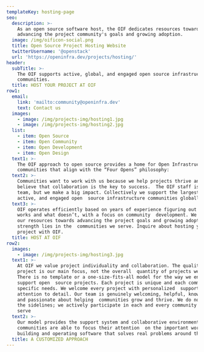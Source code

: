 ```yaml
---
templateKey: hosting-page
seo:
  description: >-
    As an open source software host, the OIF dedicates resources towards
    advancing the project community's goals and growing adoption. 
  image: /img/oificon-social.png
  title: Open Source Project Hosting Website
  twitterUsername: '@openstack'
  url: 'https://openinfra.dev/projects/hosting/'
header:
  subTitle: >-
    The OIF supports active, global, and engaged open source infrastructure
    communities.
  title: HOST YOUR PROJECT AT OIF
row1:
  email:
    link: 'mailto:community@openinfra.dev'
    text: Contact us
  images:
    - image: /img/projects-img/hosting1.jpg
    - image: /img/projects-img/hosting2.jpg
  list:
    - item: Open Source
    - item: Open Community
    - item: Open Development
    - item: Open Design
  text1: >-
    The OIF approach to open source provides a home for Open Infrastructure
    communities that align with the “Four Opens” philosophy:      
  text2: >-
    Communities want to work with us because we help projects thrive and truly
    believe that collaboration is the key to success.  The OIF staff is a small
    team, but we make a big impact. Collectively we support the largest, most
    active, and engaged open  source infrastructure communities globally.
  text3: >-
    OIF operates efficiently based on years of experience figuring out what
    works and what doesn’t, with a focus on community  development. We dedicate
    our resources towards advancing the project goals and growing adoption. Our
    strength lies in the  communities we serve. Inquire about hosting your
    project with OIF.
  title: HOST AT OIF
row2:
  images:
    - image: /img/projects-img/hosting3.jpg
  text1: >-
    At OIF we value project individuality and collaboration. The quality of each
    project is our main focus, not the overall  quantity of projects we host.
    There is no template or a one-size-fits-all model for the way we engage and
    support open  source projects. Each project is unique and each community has
    specific needs. We welcome every project with personalized  support and
    attention to detail. Our team is genuinely welcoming, helpful, knowledgeable
    and passionate about helping  communities grow and thrive. We do not sit on
    the sidelines; we actively participate in each and every community that we
    serve        
  text2: >-
    Our model provides the support system and collaborative environment where
    communities are able to focus their attention  on the important work of
    building and operating software that solves real problems around the globe.
  title: A CUSTOMIZED APPROACH
---
```


